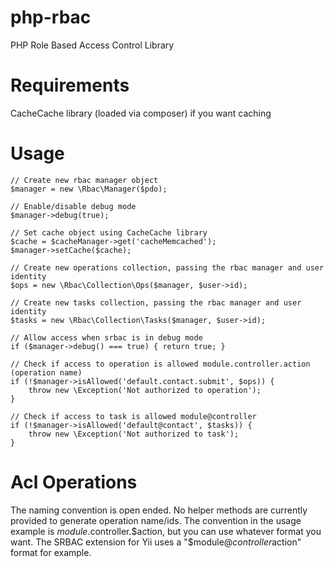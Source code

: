 php-rbac
========

PHP Role Based Access Control Library

Requirements
============
CacheCache library (loaded via composer) if you want caching

Usage
=====

```
// Create new rbac manager object
$manager = new \Rbac\Manager($pdo);

// Enable/disable debug mode
$manager->debug(true);

// Set cache object using CacheCache library
$cache = $cacheManager->get('cacheMemcached');
$manager->setCache($cache);

// Create new operations collection, passing the rbac manager and user identity
$ops = new \Rbac\Collection\Ops($manager, $user->id);

// Create new tasks collection, passing the rbac manager and user identity
$tasks = new \Rbac\Collection\Tasks($manager, $user->id);

// Allow access when srbac is in debug mode
if ($manager->debug() === true) { return true; }

// Check if access to operation is allowed module.controller.action (operation name)
if (!$manager->isAllowed('default.contact.submit', $ops)) {
	throw new \Exception('Not authorized to operation');
}

// Check if access to task is allowed module@controller
if (!$manager->isAllowed('default@contact', $tasks)) {
	throw new \Exception('Not authorized to task');
}
```

Acl Operations
==============

The naming convention is open ended. No helper methods are currently provided to generate operation name/ids. The convention in the usage example is $module.$controller.$action, but you can use whatever format you want. The SRBAC extension for Yii uses a "$module@$controller$action" format for example.